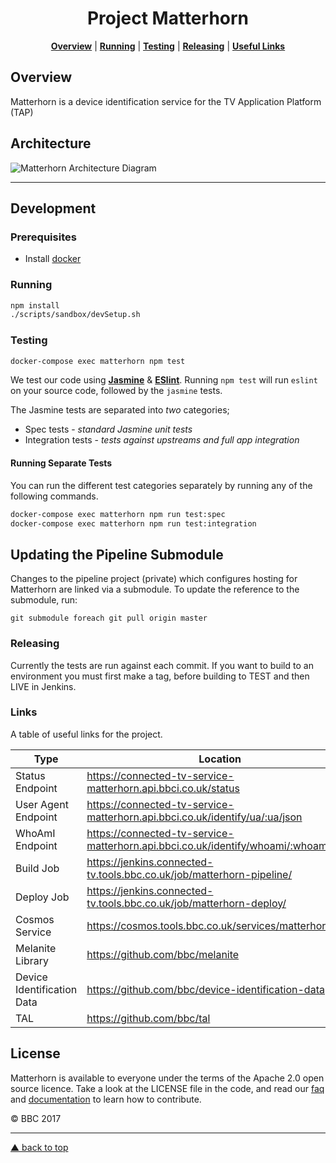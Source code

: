 <h1 align="center">Project Matterhorn</h1>

<p align="center">
  <b><a href="#overview">Overview</a></b> |
  <b><a href="#running">Running</a></b> |
  <b><a href="#testing">Testing</a></b> |
  <b><a href="#releasing">Releasing</a></b> |
  <b><a href="#useful-links">Useful Links</a></b>
</p>

## Overview

Matterhorn is a device identification service for the TV Application Platform (TAP)

## Architecture

![Matterhorn Architecture Diagram](https://goo.gl/vuV2ZF)

---

## Development

### Prerequisites
* Install [docker](https://docker.github.io/engine/installation/)

### Running

```bash
npm install
./scripts/sandbox/devSetup.sh
```

### Testing

```bash
docker-compose exec matterhorn npm test
```

We test our code using [**Jasmine**](http://jasmine.github.io)
& [**ESlint**](http://eslint.org). Running
`npm test` will run `eslint` on your source code, followed by the
`jasmine` tests.

The Jasmine tests are separated into _two_ categories;

+ Spec tests - _standard Jasmine unit tests_
+ Integration tests - _tests against upstreams and full app integration_

#### Running Separate Tests ####

You can run the different test categories separately by running any of
the following commands.

```bash
docker-compose exec matterhorn npm run test:spec
docker-compose exec matterhorn npm run test:integration
```

## Updating the Pipeline Submodule

Changes to the pipeline project (private) which configures hosting for Matterhorn are linked via a submodule. To update the reference to the submodule, run:

```
git submodule foreach git pull origin master
```

### Releasing

Currently the tests are run against each commit.
If you want to build to an environment you must first make a tag, before building to TEST and then LIVE in Jenkins.

### Links

A table of useful links for the project.

Type                       | Location
-------------------------- | --------
Status Endpoint            | https://connected-tv-service-matterhorn.api.bbci.co.uk/status
User Agent Endpoint        | https://connected-tv-service-matterhorn.api.bbci.co.uk/identify/ua/:ua/json
WhoAmI Endpoint            | https://connected-tv-service-matterhorn.api.bbci.co.uk/identify/whoami/:whoami/json
Build Job                  | https://jenkins.connected-tv.tools.bbc.co.uk/job/matterhorn-pipeline/
Deploy Job                 | https://jenkins.connected-tv.tools.bbc.co.uk/job/matterhorn-deploy/
Cosmos Service             | https://cosmos.tools.bbc.co.uk/services/matterhorn
Melanite Library           | https://github.com/bbc/melanite
Device Identification Data | https://github.com/bbc/device-identification-data
TAL                        | https://github.com/bbc/tal


## License

Matterhorn is available to everyone under the terms of the Apache 2.0 open source licence. Take a look at
the LICENSE file in the code, and read our [faq](https://bbc.github.io/tal/faq.html#question_who_can_use_this)
and [documentation](https://bbc.github.io/tal/other/contributing.html) to learn how to contribute.

© BBC 2017

---

[▲ back to top](#readme)
